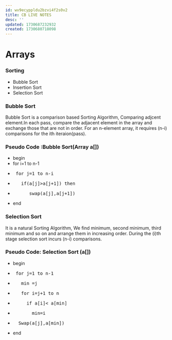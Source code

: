 ```yaml
---
id: wv9ecyppldu2bzvi4f2s0v2
title: CB LIVE NOTES
desc: ''
updated: 1730687232932
created: 1730680718098
---
```

# Arrays 
### Sorting 
- Bubble Sort
- Insertion Sort 
- Selection Sort

### Bubble Sort
Bubble Sort is a comparison based Sorting Algorithm, Comparing adjcent element.In each pass, compare the adjacent element in the array and exchange those that are not in order.
For an n-element array, it requires (n-i) comparisons for the ith iteraion(pass).

### Pseudo Code :Bubble Sort(Array a[])
 * begin
 * for i=1 to n-1
 * <pre> for j=1 to n-i
 * <pre>   if(a[j]>a[j+1]) then
 * <pre>      swap(a[j],a[j+1])
 * end 


### Selection Sort
It is a natural Sorting Algorithm, We find minimum, second minimum, third minimum and so on and arrange them in increasing order. During the (i)th stage selection sort incurs (n-i) comparisons.

### Pseudo Code: Selection Sort (a[])
- begin
- <pre> for j=1 to n-1
- <pre>   min =j
- <pre>   for i=j+1 to n
- <pre>     if a[i]< a[min]
- <pre>       min=i
- <pre>  Swap(a[j],a[min])
- end
